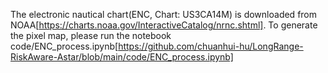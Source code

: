 The electronic nautical chart(ENC, Chart: US3CA14M) is downloaded from NOAA[https://charts.noaa.gov/InteractiveCatalog/nrnc.shtml].
To generate the pixel map, please run the notebook code/ENC_process.ipynb[https://github.com/chuanhui-hu/LongRange-RiskAware-Astar/blob/main/code/ENC_process.ipynb]
